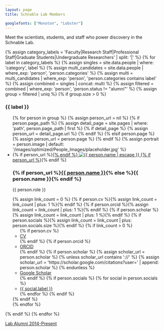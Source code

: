 ```yaml
---
layout: page
title: Schnable Lab Members

googlefonts: ["Monoton", "Lobster"]
---
```


Meet the scientists, students, and staff who power discovery in the Schnable Lab.

{% assign category_labels = 'Faculty|Research Staff|Professional Staff|Graduate Students|Undergraduate Researchers' | split: '|' %}
{% for label in category_labels %}
  {% assign singles = site.data.people | where: 'category', label %}
  {% assign multi_candidates = site.data.people | where_exp: 'person', 'person.categories' %}
  {% assign multi = multi_candidates | where_exp: 'person', 'person.categories contains label' %}
  {% assign combined = singles | concat: multi %}
  {% assign filtered = combined | where_exp: 'person', 'person.status != "alumni"' %}
  {% assign group = filtered | uniq %}
  {% if group.size > 0 %}
### {{ label }}
  <ul class="people-grid">
  {% for person in group %}
    {% assign person_url = nil %}
    {% if person.page_path %}
      {% assign detail_page = site.pages | where: 'path', person.page_path | first %}
      {% if detail_page %}
        {% assign person_url = detail_page.url %}
      {% endif %}
    {% elsif person.page %}
      {% assign person_url = person.page %}
    {% endif %}
    {% assign portrait = person.image | default: '/images/optimized/People_Images/placeholder.jpg' %}
    <li class="people-card">
      {% if person_url %}<a class="people-card__image-link" href="{{ person_url | relative_url }}">{% endif %}
      <img class="people-card__image" src="{{ portrait | relative_url }}" alt="{{ person.name | escape }}" />
      {% if person_url %}</a>{% endif %}
      <h3 class="people-card__name">
        {% if person_url %}<a href="{{ person_url | relative_url }}">{{ person.name }}</a>{% else %}{{ person.name }}{% endif %}
      </h3>
      <p class="people-card__role">{{ person.role }}</p>
      {% assign link_count = 0 %}
      {% if person.cv %}{% assign link_count = link_count | plus: 1 %}{% endif %}
      {% if person.orcid %}{% assign link_count = link_count | plus: 1 %}{% endif %}
      {% if person.scholar %}{% assign link_count = link_count | plus: 1 %}{% endif %}
      {% if person.socials %}{% assign link_count = link_count | plus: person.socials.size %}{% endif %}
      {% if link_count > 0 %}
      <ul class="people-card__links">
        {% if person.cv %}<li><a href="{{ person.cv | relative_url }}">CV</a></li>{% endif %}
        {% if person.orcid %}<li><a href="https://orcid.org/{{ person.orcid }}">ORCID</a></li>{% endif %}
        {% if person.scholar %}
          {% assign scholar_url = person.scholar %}
          {% unless scholar_url contains '://' %}
            {% assign scholar_url = 'https://scholar.google.com/citations?user=' | append: person.scholar %}
          {% endunless %}
          <li><a href="{{ scholar_url }}">Google Scholar</a></li>
        {% endif %}
        {% if person.socials %}
          {% for social in person.socials %}
            <li><a href="{{ social.url }}">{{ social.label }}</a></li>
          {% endfor %}
        {% endif %}
      </ul>
      {% endif %}
    </li>
  {% endfor %}
  </ul>
  {% endif %}
{% endfor %}

[Lab Alumni 2014-Present](/alumni)
